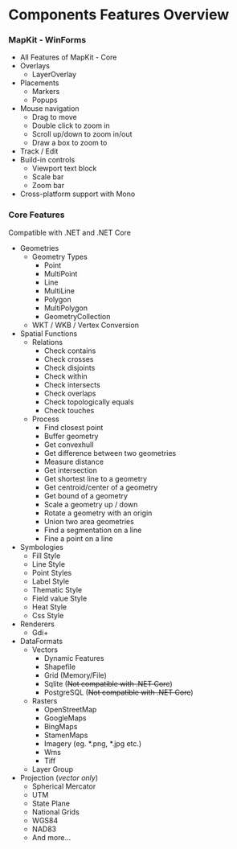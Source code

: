 # Components Features Overview

### MapKit - WinForms
- All Features of MapKit - Core
- Overlays
    - LayerOverlay
- Placements
    - Markers
    - Popups
- Mouse navigation
    - Drag to move
    - Double click to zoom in
    - Scroll up/down to zoom in/out
    - Draw a box to zoom to
- Track / Edit
- Build-in controls
    - Viewport text block
    - Scale bar
    - Zoom bar
- Cross-platform support with Mono

### Core Features
Compatible with .NET and .NET Core

- Geometries
    - Geometry Types  
        - Point
        - MultiPoint
        - Line
        - MultiLine
        - Polygon
        - MultiPolygon
        - GeometryCollection
    - WKT / WKB / Vertex Conversion
- Spatial Functions
    - Relations
        - Check contains
        - Check crosses
        - Check disjoints
        - Check within
        - Check intersects
        - Check overlaps
        - Check topologically equals
        - Check touches
    - Process
        - Find closest point
        - Buffer geometry
        - Get convexhull
        - Get difference between two geometries
        - Measure distance
        - Get intersection
        - Get shortest line to a geometry
        - Get centroid/center of a geometry
        - Get bound of a geometry
        - Scale a geometry up / down
        - Rotate a geometry with an origin
        - Union two area geometries
        - Find a segmentation on a line
        - Fine a point on a line
- Symbologies
    - Fill Style
    - Line Style
    - Point Styles
    - Label Style
    - Thematic Style
    - Field value Style
    - Heat Style
    - Css Style
- Renderers
    - Gdi+ 
- DataFormats
    - Vectors
        - Dynamic Features
        - Shapefile
        - Grid (Memory/File)
        - Sqlite (~~Not compatible with .NET Core~~)
        - PostgreSQL (~~Not compatible with .NET Core~~)
    - Rasters
        - OpenStreetMap
        - GoogleMaps
        - BingMaps
        - StamenMaps
        - Imagery (eg. *.png, *.jpg etc.)
        - Wms
        - Tiff
    - Layer Group
- Projection (*vector only*)
    - Spherical Mercator
    - UTM
    - State Plane
    - National Grids
    - WGS84
    - NAD83
    - And more...


